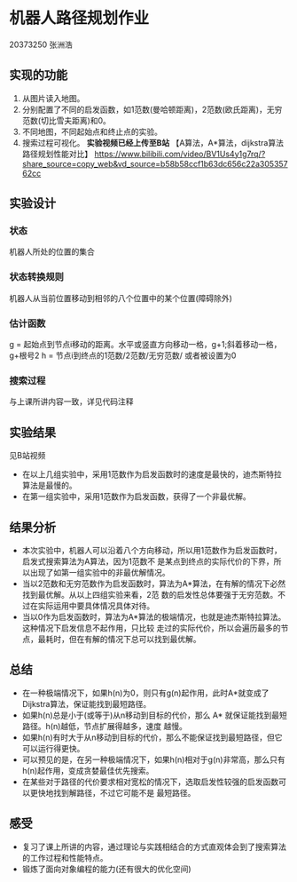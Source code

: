 # 机器人路径规划作业
20373250 张洲浩
## 实现的功能
1. 从图片读入地图。
2. 分别配置了不同的启发函数，如1范数(曼哈顿距离)，2范数(欧氏距离)，无穷范数(切比雪夫距离)和0。
3. 不同地图，不同起始点和终止点的实验。
4. 搜索过程可视化。
**实验视频已经上传至B站**
【A算法，A*算法，dijkstra算法 路径规划性能对比】 https://www.bilibili.com/video/BV1Us4y1g7rq/?share_source=copy_web&vd_source=b58b58ccf1b63dc656c22a30535762cc
## 实验设计 
### 状态
机器人所处的位置的集合
### 状态转换规则
机器人从当前位置移动到相邻的八个位置中的某个位置(障碍除外)
### 估计函数
g = 起始点到节点i移动的距离。水平或竖直方向移动一格，g+1;斜着移动一格，g+根号2 h = 节点i到终点的1范数/2范数/无穷范数/ 或者被设置为0
### 搜索过程
与上课所讲内容一致，详⻅代码注释
## 实验结果
见B站视频
* 在以上几组实验中，采用1范数作为启发函数时的速度是最快的，迪杰斯特拉算法是最慢的。 
* 在第一组实验中，采用1范数作为启发函数，获得了一个非最优解。
## 结果分析
* 本次实验中，机器人可以沿着八个方向移动，所以用1范数作为启发函数时，启发式搜索算法为A算法，因为1范数不 是某点到终点的实际代价的下界，所以出现了如第一组实验中的非最优解情况。 
* 当以2范数和无穷范数作为启发函数时，算法为A*算法，在有解的情况下必然找到最优解。从以上四组实验来看，2范 数的启发性总体要强于无穷范数。不过在实际运用中要具体情况具体对待。 
* 当以0作为启发函数时，算法为A*算法的极端情况，也就是迪杰斯特拉算法。这种情况下启发信息不起作用，只比较 走过的实际代价，所以会遍历最多的节点，最耗时，但在有解的情况下总可以找到最优解。
## 总结
* 在一种极端情况下，如果h(n)为0，则只有g(n)起作用，此时A*就变成了Dijkstra算法，保证能找到最短路径。 
* 如果h(n)总是小于(或等于)从n移动到目标的代价，那么 A* 就保证能找到最短路径。h(n)越低，节点扩展得越多，速度 越慢。
* 如果h(n)有时大于从n移动到目标的代价，那么不能保证找到最短路径，但它可以运行得更快。 
* 可以预⻅的是，在另一种极端情况下，如果h(n)相对于g(n)非常高，那么只有h(n)起作用，变成贪婪最佳优先搜索。 
* 在某些对于路径的代价要求相对宽松的情况下，选取启发性较强的启发函数可以更快地找到解路径，不过它可能不是 最短路径。
## 感受
* 复习了课上所讲的内容，通过理论与实践相结合的方式直观体会到了搜索算法的工作过程和性能特点。
* 锻炼了面向对象编程的能力(还有很大的优化空间)